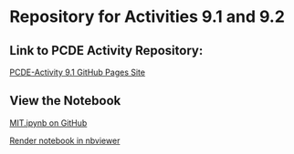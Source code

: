 # Repository for Activities 9.1 and 9.2
## Link to PCDE Activity Repository:

[PCDE-Activity 9.1 GitHub Pages Site](https://victoriamanu3.github.io/PCDE-Activity-9.1/)

## View the Notebook

[MIT.ipynb on GitHub](https://github.com/victoriamanu3/PCDE-Activity-9.1/blob/main/MIT.ipynb)

[Render notebook in nbviewer](https://nbviewer.org/github/victoriamanu3/PCDE-Activity-9.1/blob/main/MIT.ipynb)

